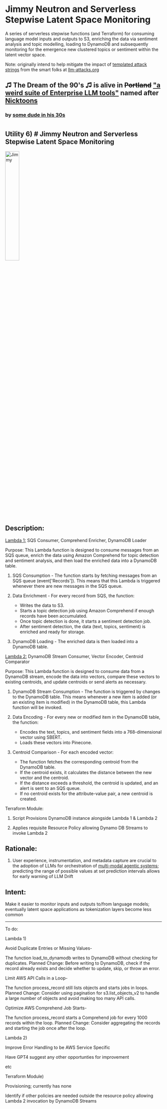 # Jimmy Neutron and Serverless Stepwise Latent Space Monitoring
A series of serverless stepwise functions (and Terraform) for consuming language model inputs and outputs to S3, enriching the data via sentiment analysis and topic modelling, loading to DynamoDB and subsequently monitoring for the emergence new clustered topics or sentiment within the latent vector space.

Note: originally intend to help mitigate the impact of [templated attack strings](https://colab.research.google.com/drive/1dUQDA7PVu1e4BbO5QX9Jks8nXHzQQilO?usp=sharing) from the smart folks at [llm-attacks.org](https://llm-attacks.org/)


## ♫ The Dream of the 90's ♫ is alive in ~~Portland~~ ["a weird suite of Enterprise LLM tools"](https://github.com/users/rabbidave/projects/1) named after [Nicktoons](https://en.wikipedia.org/wiki/Nicktoons)
### by [some dude in his 30s](https://www.linkedin.com/in/davidisaacpierce)
#
## Utility 6) # Jimmy Neutron and Serverless Stepwise Latent Space Monitoring

<img src="https://static.wikia.nocookie.net/jimmyneutron/images/f/f2/3312414-jimmydog.jpg/revision/latest/scale-to-width-down/1000?cb=20230417181235" alt="Jimmy" title="Jimmy" width="30%">


## Description:

[Lambda 1:](https://github.com/rabbidave/Jimmy-Neutron-and-Serverless-Stepwise-Latent-Space-Monitoring/blob/main/Jimmy%20Neutron.py) SQS Consumer, Comprehend Enricher, DynamoDB Loader

Purpose: This Lambda function is designed to consume messages from an SQS queue, enrich the data using Amazon Comprehend for topic detection and sentiment analysis, and then load the enriched data into a DynamoDB table.

1) SQS Consumption - The function starts by fetching messages from an SQS queue (event['Records']). This means that this Lambda is triggered whenever there are new messages in the SQS queue.

2) Data Enrichment - For every record from SQS, the function:
    * Writes the data to S3.
    * Starts a topic detection job using Amazon Comprehend if enough records have been accumulated.
    * Once topic detection is done, it starts a sentiment detection job.
    * After sentiment detection, the data (text, topics, sentiment) is enriched and ready for storage.

3) DynamoDB Loading - The enriched data is then loaded into a DynamoDB table.

[Lambda 2:](https://github.com/rabbidave/Jimmy-Neutron-and-Serverless-Stepwise-Latent-Space-Monitoring/blob/main/Goddard%2C%20Compute!.py) DynamoDB Stream Consumer, Vector Encoder, Centroid Comparator

Purpose: This Lambda function is designed to consume data from a DynamoDB stream, encode the data into vectors, compare these vectors to existing centroids, and update centroids or send alerts as necessary.

1) DynamoDB Stream Consumption - The function is triggered by changes to the DynamoDB table. This means whenever a new item is added (or an existing item is modified) in the DynamoDB table, this Lambda function will be invoked.

2) Data Encoding - For every new or modified item in the DynamoDB table, the function:
    * Encodes the text, topics, and sentiment fields into a 768-dimensional vector using SBERT.
    * Loads these vectors into Pinecone.

3) Centroid Comparison - For each encoded vector:
    * The function fetches the corresponding centroid from the DynamoDB table.
    * If the centroid exists, it calculates the distance between the new vector and the centroid.
    * If the distance exceeds a threshold, the centroid is updated, and an alert is sent to an SQS queue.
    * If no centroid exists for the attribute-value pair, a new centroid is created.

Terraform Module:

1) Script Provisions DynamoDB instance alongside Lambda 1 & Lambda 2

2) Applies requisite Resource Policy allowing Dynamo DB Streams to invoke Lambda 2

## Rationale:

1) User experience, instrumentation, and metadata capture are crucial to the adoption of LLMs for orchestration of [multi-modal agentic systems](https://en.wikipedia.org/wiki/Multi-agent_system); predicting the range of possible values at set prediction intervals allows for early warning of LLM Drift
## Intent:
Make it easier to monitor inputs and outputs to/from language models; eventually latent space applications as tokenization layers become less common


____________

To do:

Lambda 1)

Avoid Duplicate Entries or Missing Values-

The function load_to_dynamodb writes to DynamoDB without checking for duplicates.
Planned Change: Before writing to DynamoDB, check if the record already exists and decide whether to update, skip, or throw an error.

Limit AWS API Calls in a Loop-

The function process_record still lists objects and starts jobs in loops.
Planned Change: Consider using pagination for s3.list_objects_v2 to handle a large number of objects and avoid making too many API calls.

Optimize AWS Comprehend Job Starts-

The function process_record starts a Comprehend job for every 1000 records within the loop.
Planned Change: Consider aggregating the records and starting the job once after the loop.


Lambda 2) 

Improve Error Handling to be AWS Service Specific

Have GPT4 suggest any other opportunties for improvement

etc



Terraform Module)

Provisioning; currently has none

Identify if other policies are needed outside the resource policy allowing Lambda 2 invocation by DynamoDB Streams
